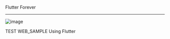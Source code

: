 Flutter Forever
____________________________________________________________________________________

![image](https://i.ibb.co/r03WTgG/firstweb.png)

TEST WEB_SAMPLE Using Flutter

